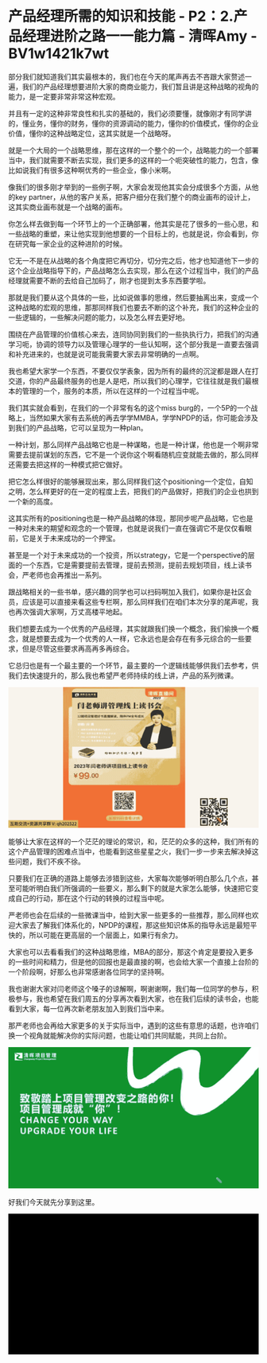 # 产品经理所需的知识和技能 - P2：2.产品经理进阶之路一一能力篇 - 清晖Amy - BV1w1421k7wt

部分我们就知道我们其实最根本的，我们也在今天的尾声再去不吝跟大家赘述一遍，我们的产品经理想要进阶大家的商商业能力，我们暂且讲是这种战略的视角的能力，是一定要非常非常这种宏观。

并且有一定的这种非常良性和扎实的基础的，我们必须要懂，就像刚才有同学讲的，懂业务，懂你的财务，懂你的资源调动的能力，懂你的价值模式，懂你的企业价值，懂你的这种战略定位，这其实就是一个战略呀。

就是一个大局的一个战略思维，那在这样的一个整个的一个，战略能力的一个部署当中，我们就需要不断去实现，我们更多的这样的一个呃突破性的能力，包含，像比如说我们有很多这种啊优秀的一些企业，像小米啊。

像我们的很多刚才举到的一些例子啊，大家会发现他其实会分成很多个方面，从他的key partner，从他的客户关系，把客户细分在我们整个的商业画布的设计上，这其实商业画布就是一个战略的画布。

你怎么样去做到每一个环节上的一个正确部署，他其实是花了很多的一些心思，和一些战略的重塑，来让他实现到他想要的一个目标上的，也就是说，你会看到，你在研究每一家企业的这种进阶的时候。

它无一不是在从战略的各个角度把它再切分，切分完之后，他才也知道他下一步的这个企业战略指导下的，产品战略怎么去实现，那么在这个过程当中，我们的产品经理就需要不断的去给自己加码了，刚才也提到太多东西要学啦。

那就是我们要从这个具体的一些，比如说做事的思维，然后要抽离出来，变成一个这种战略的宏观的思维，那那同样我们也要去不断的这个补充，我们的这种企业的一些逻辑的，一些解决问题的能力，以及怎么样去更好地。

围绕在产品管理的价值核心来去，连同协同到我们的一些执执行力，把我们的沟通学习呃，协调的领导力以及管理心理学的一些认知啊，这个部分我是一直要去强调和补充进来的，也就是说可能我需要大家去非常明确的一点啊。

我也希望大家学一个东西，不要仅仅学表象，因为所有的最终的沉淀都是跟人在打交道，你的产品最终服务的也是人是吧，所以我们的心理学，它往往就是我们最根本的管理的一个，服务的本质，所以在这样的一个过程当中呢。

我们其实就会看到，在我们的一个非常有名的这个miss burg的，一个5P的一个战略上，当然如果大家有去系统的再去学学MMBA，学学NPDP的话，你可能会涉及到我们的产品战略，它可以呈现为一种plan。

一种计划，那么同样产品战略它也是一种谋略，也是一种计谋，他也是一个啊非常需要去提前谋划的东西，它不是一个说你这个啊看随机应变就能去做的，那么同样还需要去把这样的一种模式把它做好。

把它怎么样很好的能够展现出来，那么同样我们这个positioning一个定位，自知之明，怎么样更好的在一定的程度上去，把我们的产品做好，把我们的企业也拱到一个新的高度。

这其实所有的positioning也是一种产品战略的体现，那同步呢产品战略，它也是一种对未来的期望和观念的一个管理，也就是说我们一直在强调它不是仅仅看眼前，它是关于未来成功的一个押宝。

甚至是一个对于未来成功的一个投资，所以strategy，它是一个perspective的层面的一个东西，它是需要提前去管理，提前去预测，提前去规划项目，线上读书会，严老师也会再推出一系列。

跟战略相关的一些书单，感兴趣的同学也可以扫码啊加入我们，如果你是社区会员，应该是可以直接来看这些专栏啊，那么同样我们在咱们本次分享的尾声呢，我也再次强调大家啊，万丈高楼平地起。

我们想要去成为一个优秀的产品经理，其实就跟我们换一个概念，我们偷换一个概念，就是想要去成为一个优秀的人一样，它永远也是会存在有多元综合的一些要求，但是尽管这些要求再高再多再综合。

它总归也是有一个最主要的一个环节，最主要的一个逻辑线能够供我们去参考，供我们去快速提升的，那么我也希望严老师持续的线上讲，产品的系列微课。



![](img/55730f25c61d1f97cd50f3d3d47b27c0_1.png)

能够让大家在这样的一个茫茫的理论的常识，和，茫茫的众多的这种，我们所有的这个产品管理的困难点当中，也能看到这些星星之火，我们一步一步来去解决掉这些问题，我们不疾不徐。

只要我们在正确的道路上能够去涉猎到这些，大家每次能够听明白那么几个点，甚至可能听明白我们所强调的一些要义，那么剩下的就是大家怎么能够，快速把它变成自己的行动，那在这个行动的转换的过程当中呢。

严老师也会在后续的一些微课当中，给到大家一些更多的一些推荐，那么同样也欢迎大家去了解我们体系化的，NPDP的课程，那这些知识体系的指导永远是最短平快的，所以可能在更高层的一个层面上，如果行有余力。

大家也可以去看看我们的这种战略思维，MBA的部分，那这个肯定是要投入更多的一些时间和精力，但是他的回报也是最直接的啊，也会给大家一个直接上台阶的一个阶段啊，好那么也非常感谢各位同学的坚持啊。

我也谢谢大家对闫老师这个嗓子的谅解啊，啊谢谢啊，我们每一位同学的参与，积极参与，我也希望在我们周五的分享再次看到大家，也在我们后续的读书会，也能看到大家，每一位再次新老朋友加入到我们当中来。

那严老师也会再给大家更多的关于实际当中，遇到的这些有意思的话题，也许咱们换一个视角就能解决你的实际问题，也能让咱们共同赋能，共同上台阶。



![](img/55730f25c61d1f97cd50f3d3d47b27c0_3.png)

好我们今天就先分享到这里。

![](img/55730f25c61d1f97cd50f3d3d47b27c0_5.png)